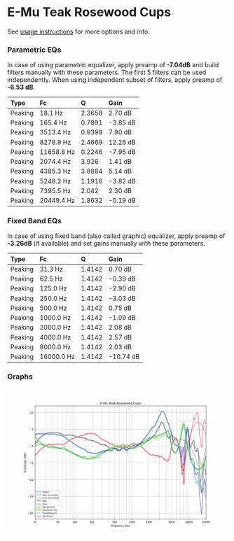 # E-Mu Teak Rosewood Cups
See [usage instructions](https://github.com/jaakkopasanen/AutoEq#usage) for more options and info.

### Parametric EQs
In case of using parametric equalizer, apply preamp of **-7.04dB** and build filters manually
with these parameters. The first 5 filters can be used independently.
When using independent subset of filters, apply preamp of **-6.53 dB**.

| Type    | Fc         |      Q | Gain     |
|:--------|:-----------|:-------|:---------|
| Peaking | 18.1 Hz    | 2.3658 | 2.70 dB  |
| Peaking | 165.4 Hz   | 0.7891 | -3.85 dB |
| Peaking | 3513.4 Hz  | 0.9398 | 7.90 dB  |
| Peaking | 8278.9 Hz  | 2.4669 | 12.26 dB |
| Peaking | 11658.8 Hz | 0.2246 | -7.95 dB |
| Peaking | 2074.4 Hz  | 3.926  | 1.41 dB  |
| Peaking | 4385.3 Hz  | 3.8884 | 5.14 dB  |
| Peaking | 5248.2 Hz  | 1.1916 | -3.82 dB |
| Peaking | 7395.5 Hz  | 2.042  | 2.30 dB  |
| Peaking | 20449.4 Hz | 1.8632 | -0.19 dB |

### Fixed Band EQs
In case of using fixed band (also called graphic) equalizer, apply preamp of **-3.26dB**
(if available) and set gains manually with these parameters.

| Type    | Fc         |      Q | Gain      |
|:--------|:-----------|:-------|:----------|
| Peaking | 31.3 Hz    | 1.4142 | 0.70 dB   |
| Peaking | 62.5 Hz    | 1.4142 | -0.39 dB  |
| Peaking | 125.0 Hz   | 1.4142 | -2.90 dB  |
| Peaking | 250.0 Hz   | 1.4142 | -3.03 dB  |
| Peaking | 500.0 Hz   | 1.4142 | 0.75 dB   |
| Peaking | 1000.0 Hz  | 1.4142 | -1.09 dB  |
| Peaking | 2000.0 Hz  | 1.4142 | 2.08 dB   |
| Peaking | 4000.0 Hz  | 1.4142 | 2.57 dB   |
| Peaking | 8000.0 Hz  | 1.4142 | 2.03 dB   |
| Peaking | 16000.0 Hz | 1.4142 | -10.74 dB |

### Graphs
![](./E-Mu%20Teak%20Rosewood%20Cups.png)